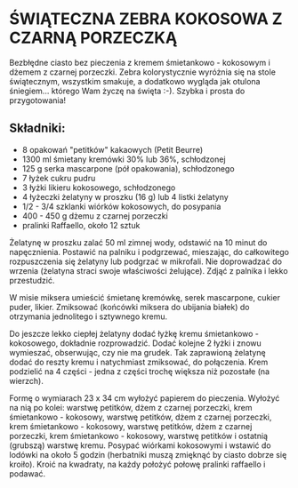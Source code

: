 # ŚWIĄTECZNA ZEBRA KOKOSOWA Z CZARNĄ PORZECZKĄ

Bezbłędne ciasto bez pieczenia z kremem śmietankowo - kokosowym i dżemem z czarnej porzeczki. Zebra kolorystycznie wyróżnia się na stole świątecznym, wszystkim smakuje, a dodatkowo wygląda jak otulona śniegiem... którego Wam życzę na święta :-). Szybka i prosta do przygotowania!

## Składniki:

* 8 opakowań "petitków" kakaowych (Petit Beurre)
* 1300 ml śmietany kremówki 30% lub 36%, schłodzonej
* 125 g serka mascarpone (pół opakowania), schłodzonego
* 7 łyżek cukru pudru
* 3 łyżki likieru kokosowego, schłodzonego
* 4 łyżeczki żelatyny w proszku (16 g) lub 4 listki żelatyny
* 1/2 - 3/4 szklanki wiórków kokosowych, do posypania
* 400 - 450 g dżemu z czarnej porzeczki
* pralinki Raffaello, około 12 sztuk

Żelatynę w proszku zalać 50 ml zimnej wody, odstawić na 10 minut do napęcznienia. Postawić na palniku i podgrzewać, mieszając, do całkowitego rozpuszczenia się żelatyny lub podgrzać w mikrofali. Nie doprowadzać do wrzenia (żelatyna straci swoje właściwości żelujące). Zdjąć z palnika i lekko przestudzić.

W misie miksera umieścić śmietanę kremówkę, serek mascarpone, cukier puder, likier. Zmiksować (końcówki miksera do ubijania białek) do otrzymania jednolitego  i sztywnego kremu. 

Do jeszcze lekko ciepłej żelatyny dodać łyżkę kremu śmietankowo - kokosowego, dokładnie rozprowadzić. Dodać kolejne 2 łyżki i znowu wymieszać, obserwując, czy nie ma grudek. Tak zaprawioną żelatynę dodać do reszty kremu i natychmiast zmiksować, do połączenia. Krem podzielić na 4 części - jedna z części trochę większa niż pozostałe (na wierzch).

Formę o wymiarach 23 x 34 cm wyłożyć papierem do pieczenia. Wyłożyć na nią po kolei: warstwę petitków, dżem z czarnej porzeczki, krem śmietankowo - kokosowy, warstwę petitków, dżem z czarnej porzeczki, krem śmietankowo - kokosowy, warstwę petitków, dżem z czarnej porzeczki, krem śmietankowo - kokosowy, warstwę petitków i ostatnią (grubszą) warstwę kremu. Posypać wiórkami kokosowymi i wstawić do lodówki na  około 5  godzin (herbatniki muszą zmięknąć by ciasto dobrze się kroiło). Kroić na kwadraty, na każdy położyć połowę pralinki raffaello i podawać.
